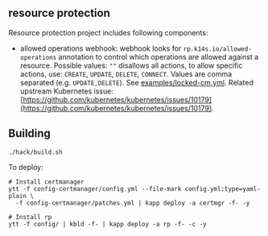 ## resource protection

Resource protection project includes following components:

- allowed operations webhook: webhook looks for `rp.k14s.io/allowed-operations` annotation to control which operations are allowed against a resource. Possible values: `""` disallows all actions, to allow specific actions, use: `CREATE`, `UPDATE`, `DELETE`, `CONNECT`. Values are comma separated (e.g. `UPDATE,DELETE`). See [examples/locked-cm.yml](examples/locked-cm.yml). Related upstream Kubernetes issue: [https://github.com/kubernetes/kubernetes/issues/10179](https://github.com/kubernetes/kubernetes/issues/10179).

## Building

```
./hack/build.sh
```

To deploy:

```
# Install certmanager
ytt -f config-certmanager/config.yml --file-mark config.yml:type=yaml-plain \
  -f config-certmanager/patches.yml | kapp deploy -a certmgr -f- -y

# Install rp
ytt -f config/ | kbld -f- | kapp deploy -a rp -f- -c -y
```

